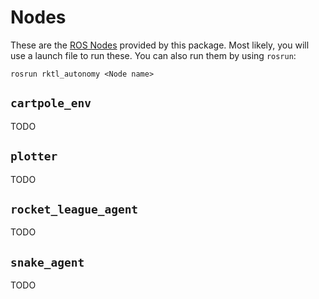 # Nodes

These are the [ROS Nodes](http://wiki.ros.org/Nodes) provided by this package.
Most likely, you will use a launch file to run these. You can also run them
by using `rosrun`:

```shell
rosrun rktl_autonomy <Node name>
```

## `cartpole_env`
TODO

## `plotter`
TODO

## `rocket_league_agent`
TODO

## `snake_agent`
TODO

